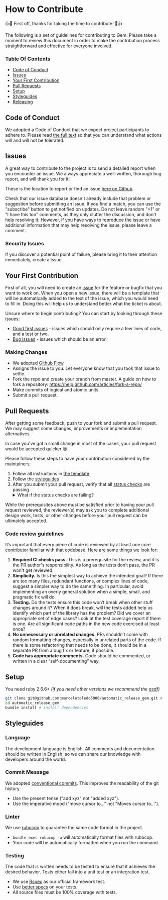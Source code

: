 # How to Contribute

:+1::tada: First off, thanks for taking the time to contribute! :tada::+1:

The following is a set of guidelines for contributing to Gem. Please take a moment to review this document in order to make the contribution process straightforward and effective for everyone involved.

### Table Of Contents

- [Code of Conduct](#code-of-conduct)
- [Issues](#issues)
- [Your First Contribution](#your-first-contribution)
- [Pull Requests](#pull-requests)
- [Setup](#setup)
- [Styleguides](#styleguides)
- [Releasing](#releasing)

## Code of Conduct

We adopted a Code of Conduct that we expect project participants to adhere to. Please read [the full text](CODE_OF_CONDUCT.md) so that you can understand what actions will and will not be tolerated.

## Issues

A great way to contribute to the project is to send a detailed report when you encounter an issue. We always appreciate a well-written, thorough bug report, and will thank you for it!

These is the location to report or find an issue [here on Github](https://github.com/marcelotoledo5000/automatic_release_gem/issues).

Check that our issue database doesn't already include that problem or suggestion before submitting an issue. If you find a match, you can use the "subscribe" button to get notified on updates. Do not leave random "+1" or "I have this too" comments, as they only clutter the discussion, and don't help resolving it. However, if you have ways to reproduce the issue or have additional information that may help resolving the issue, please leave a comment.

### Security Issues

If you discover a potential point of failure, please bring it to their attention immediately, create a issue.

## Your First Contribution

First of all, you will need to create an [issue](#issues) for the feature or bugfix that you want to work on. When you open a new issue, there will be a template that will be automatically added to the text of the issue, which you would need to fill in. Doing this will help us to understand better what the ticket is about.

Unsure where to begin contributing? You can start by looking through these issues:

- [Good first issues](https://github.com/marcelotoledo5000/automatic_release_gem/issues?q=is%3Aissue+is%3Aopen+sort%3Acomments-desc+label%3A%22good+first+issue%22) - issues which should only require a few lines of code, and a test or two.
- [Bug issues](https://github.com/marcelotoledo5000/automatic_release_gem/issues?q=is%3Aissue+is%3Aopen+sort%3Acomments-desc+label%3Abug) - issues which should be an error.

### Making Changes

- We adopted [Github Flow](https://guides.github.com/introduction/flow/).
- Assigns the issue to you. Let everyone know that you took that issue to settle.
- Fork the repo and create your branch from master. A guide on how to fork a repository: https://help.github.com/articles/fork-a-repo/
- Make commits of logical and atomic units.
- Submit a pull request.

## Pull Requests

After getting some feedback, push to your fork and submit a pull request. We may suggest some changes, improvements or implementation alternatives.

In case you've got a small change in most of the cases, your pull request would be accepted quicker :wink:.

Please follow these steps to have your contribution considered by the maintainers:

1. Follow all instructions in [the template](.github/PULL_REQUEST_TEMPLATE.md)
2. Follow the [styleguides](#styleguides)
3. After you submit your pull request, verify that all [status checks](https://help.github.com/articles/about-status-checks/) are passing <details><summary>What if the status checks are failing?</summary>If a status check is failing, and you believe that the failure is unrelated to your change, please leave a comment on the pull request explaining why you believe the failure is unrelated. A maintainer will re-run the status check for you. If we conclude that the failure was a false positive, then we will open an issue to track that problem with our status check suite.</details>

While the prerequisites above must be satisfied prior to having your pull request reviewed, the reviewer(s) may ask you to complete additional design work, tests, or other changes before your pull request can be ultimately accepted.

### Code review guidelines

It’s important that every piece of code is reviewed by at least one core contributor familiar with that codebase. Here are some things we look for:

1.  **Required CI checks pass.** This is a prerequisite for the review, and it is the PR author's responsibility. As long as the tests don’t pass, the PR won't get reviewed.
2.  **Simplicity.** Is this the simplest way to achieve the intended goal? If there are too many files, redundant functions, or complex lines of code, suggest a simpler way to do the same thing. In particular, avoid implementing an overly general solution when a simple, small, and pragmatic fix will do.
3.  **Testing.** Do the tests ensure this code won’t break when other stuff changes around it? When it does break, will the tests added help us identify which part of the library has the problem? Did we cover an appropriate set of edge cases? Look at the test coverage report if there is one. Are all significant code paths in the new code exercised at least once?
4.  **No unnecessary or unrelated changes.** PRs shouldn’t come with random formatting changes, especially in unrelated parts of the code. If there is some refactoring that needs to be done, it should be in a separate PR from a bug fix or feature, if possible.
5.  **Code has appropriate comments.** Code should be commented, or written in a clear “self-documenting” way.

## Setup

You need ruby 2.6.6+ _(if you need other versions we recommend the [asdf](https://github.com/asdf-vm/asdf))_

```bash
git clone git@github.com:marcelotoledo5000/automatic_release_gem.git # bonus: use your own fork for this step
cd automatic_release_gem
bundle install # install dependencies
```

## Styleguides

### Language

The development language is English. All comments and documentation should be written in English, so we can share our knowledge with developers around the world.

### Commit Message

We adopted [conventional commits](https://www.conventionalcommits.org/en/v1.0.0/#summary). This improves the readability of the git history.

- Use the present tense ("add xyz" not "added xyz").
- Use the imperative mood ("move cursor to..." not "Moves cursor to...").

### Linter

We use [rubocop](https://rubocop.org/) to guarantee the same code format in the project.

- `bundle exec robucop -a` will automatically format files with rubocop.
- Your code will be automatically formatted when you run the command.

### Testing

The code that is written needs to be tested to ensure that it achieves the desired behavior. Tests either fall into a unit test or an integration test.

- We use [Rspec](https://rspec.info/) as our official framework test.
- Use [better specs](https://www.betterspecs.org/) on your tests.
- All source files must be 100% coverage with tests.
